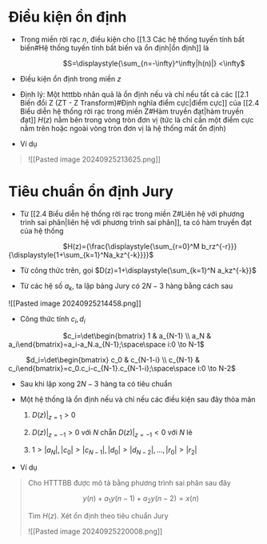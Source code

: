 
# Điều kiện ổn định

- Trong miền rời rạc $n$, điều kiện cho [[1.3 Các hệ thống tuyến tính bất biến#Hệ thống tuyến tính bất biến và ổn định|ổn định]] là

$\hspace{3cm}$$S=\displaystyle{\sum_{n=-\infty}^\infty|h(n)|} <\infty$

- Điều kiện ổn định trong miền $z$ 

- Định lý: Một htttbb nhân quả là ổn định nếu và chỉ nếu tất cả các [[2.1 Biến đổi Z (ZT - Z Transform)#Định nghĩa điểm cực|điểm cực]] của [[2.4 Biểu diễn hệ thống rời rạc trong miền Z#Hàm truyền đạt|hàm truyền đạt]] $H(z)$ nằm bên trong vòng tròn đơn vị (tức là chỉ cần một điểm cực nằm trên hoặc ngoài vòng tròn đơn vị là hệ thống mất ổn định)

- Ví dụ
>![[Pasted image 20240925213625.png]]

# Tiêu chuẩn ổn định Jury

- Từ [[2.4 Biểu diễn hệ thống rời rạc trong miền Z#Liên hệ với phương trình sai phân|liên hệ với phương trình sai phân]], ta có hàm truyền đạt của hệ thống

$\hspace{3cm}$$H(z)={\frac{\displaystyle{\sum_{r=0}^M b_rz^{-r}}}{\displaystyle{1+\sum_{k=1}^Na_kz^{-k}}}}$ 

- Từ công thức trên, gọi $D(z)=1+\displaystyle{\sum_{k=1}^N a_kz^{-k}}$ 

- Từ các hệ số $a_k$, ta lập bảng Jury có $2N-3$ hàng bằng cách sau

![[Pasted image 20240925214458.png]]

- Công thức tính $c_i, d_i$

$\hspace{3cm}$$c_i=\det\begin{bmatrix} 1 & a_{N-1} \\ a_N & a_i\end{bmatrix}=a_i-a_N.a_{N-1};\space\space i:0 \to N-1$     

$\hspace{1cm}$$d_i=\det\begin{bmatrix} c_0 & c_{N-1-i} \\ c_{N-1} & c_i\end{bmatrix}=c_0.c_i-c_{N-1}.c_{N-1-i};\space\space i:0 \to N-2$

- Sau khi lập xong $2N-3$ hàng ta có tiêu chuẩn

- Một hệ thống là ổn định nếu và chỉ nếu các điều kiện sau đây thỏa mãn

	1. $D(z)|_{z=1} > 0$

	2. $D(z)|_{z=-1}>0$  với $N$ chẵn
	        $D(z)|_{z=-1}<0$  với $N$ lẻ

	3. $1>|a_N|, |c_0|>|c_{N-1}|, |d_0|>|d_{N-2}|,...,|r_0|>|r_2|$ 

- Ví dụ
>Cho HTTTBB được mô tả bằng phương trình sai phân sau đây
>
>$\hspace{3cm}$$y(n)+a_1y(n-1)+a_2y(n-2)=x(n)$
>
>Tìm $H(z)$. Xét ổn định theo tiêu chuẩn Jury
>
>![[Pasted image 20240925220008.png]]

